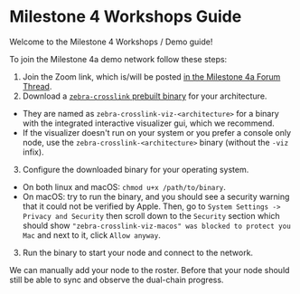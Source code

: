 # Milestone 4 Workshops Guide

Welcome to the Milestone 4 Workshops / Demo guide!

To join the Milestone 4a demo network follow these steps:

1. Join the Zoom link, which is/will be posted [in the Milestone 4a Forum Thread](https://forum.zcashcommunity.com/t/crosslink-workshop-wednesday-oct-22nd-at-5pm-utc/52505).
2. Download a [`zebra-crosslink` prebuilt binary](https://github.com/ShieldedLabs/zebra-crosslink/releases) for your architecture.
  - They are named as `zebra-crosslink-viz-<architecture>` for a binary with the integrated interactive visualizer gui, which we recommend.
  - If the visualizer doesn't run on your system or you prefer a console only node, use the `zebra-crosslink-<architecture>` binary (without the `-viz` infix).
3. Configure the downloaded binary for your operating system.
  - On both linux and macOS: `chmod u+x /path/to/binary`.
  - On macOS: try to run the binary, and you should see a security warning that it could not be verified by Apple. Then, go to `System Settings -> Privacy and Security` then scroll down to the `Security` section which should show `"zebra-crosslink-viz-macos" was blocked to protect you Mac` and next to it, click `Allow anyway`.
3. Run the binary to start your node and connect to the network.

We can manually add your node to the roster. Before that your node should still be able to sync and observe the dual-chain progress.

